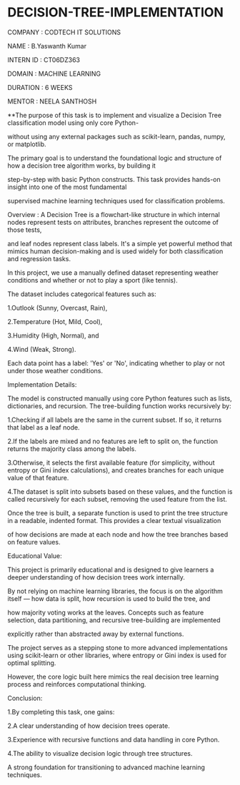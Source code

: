 # DECISION-TREE-IMPLEMENTATION

COMPANY : CODTECH IT SOLUTIONS

NAME : B.Yaswanth Kumar

INTERN ID : CT06DZ363

DOMAIN : MACHINE LEARNING

DURATION : 6 WEEKS

MENTOR : NEELA SANTHOSH

**The purpose of this task is to implement and visualize a Decision Tree classification model using only core Python-

without using any external packages such as scikit-learn, pandas, numpy, or matplotlib.

The primary goal is to understand the foundational logic and structure of how a decision tree algorithm works, by building it

step-by-step with basic Python constructs. This task provides hands-on insight into one of the most fundamental

supervised machine learning techniques used for classification problems.

Overview : A Decision Tree is a flowchart-like structure in which internal nodes represent tests on attributes, branches represent the outcome of those tests,

and leaf nodes represent class labels. It's a simple yet powerful method that mimics human decision-making and is used widely for both classification and regression tasks.

In this project, we use a manually defined dataset representing weather conditions and whether or not to play a sport (like tennis).

The dataset includes categorical features such as:

1.Outlook (Sunny, Overcast, Rain),

2.Temperature (Hot, Mild, Cool),

3.Humidity (High, Normal), and

4.Wind (Weak, Strong).

Each data point has a label: 'Yes' or 'No', indicating whether to play or not under those weather conditions.

Implementation Details:

The model is constructed manually using core Python features such as lists, dictionaries, and recursion. The tree-building function works recursively by:

1.Checking if all labels are the same in the current subset. If so, it returns that label as a leaf node.

2.If the labels are mixed and no features are left to split on, the function returns the majority class among the labels.

3.Otherwise, it selects the first available feature (for simplicity, without entropy or Gini index calculations), and creates branches for each unique value of that feature.

4.The dataset is split into subsets based on these values, and the function is called recursively for each subset, removing the used feature from the list.

Once the tree is built, a separate function is used to print the tree structure in a readable, indented format. This provides a clear textual visualization

of how decisions are made at each node and how the tree branches based on feature values.

Educational Value:

This project is primarily educational and is designed to give learners a deeper understanding of how decision trees work internally.

By not relying on machine learning libraries, the focus is on the algorithm itself — how data is split, how recursion is used to build the tree, and

how majority voting works at the leaves. Concepts such as feature selection, data partitioning, and recursive tree-building are implemented

explicitly rather than abstracted away by external functions.

The project serves as a stepping stone to more advanced implementations using scikit-learn or other libraries, where entropy or Gini index is used for optimal splitting.

However, the core logic built here mimics the real decision tree learning process and reinforces computational thinking.

Conclusion:

1.By completing this task, one gains:

2.A clear understanding of how decision trees operate.

3.Experience with recursive functions and data handling in core Python.

4.The ability to visualize decision logic through tree structures.

A strong foundation for transitioning to advanced machine learning techniques.

